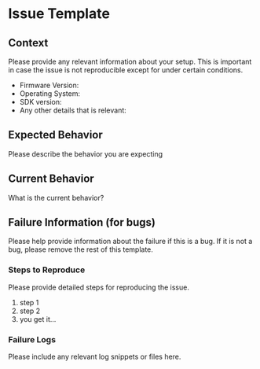 # Issue Template

## Context

Please provide any relevant information about your setup. This is important in case the issue is not reproducible except for under certain conditions.

* Firmware Version:
* Operating System:
* SDK version:
* Any other details that is relevant:


## Expected Behavior

Please describe the behavior you are expecting

## Current Behavior

What is the current behavior?

## Failure Information (for bugs)

Please help provide information about the failure if this is a bug. If it is not a bug, please remove the rest of this template.

### Steps to Reproduce

Please provide detailed steps for reproducing the issue.

1. step 1
2. step 2
3. you get it...

### Failure Logs

Please include any relevant log snippets or files here.